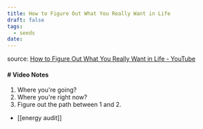```yaml
---
title: How to Figure Out What You Really Want in Life
draft: false
tags:
  - seeds
date:
---
```

source: [How to Figure Out What You Really Want in Life - YouTube](https://www.youtube.com/watch?v=AriiQaEWyI8)



#### # Video Notes
1. Where you're going?
2. Where you're right now?
3. Figure out the path between 1 and 2.



- [[energy audit]]